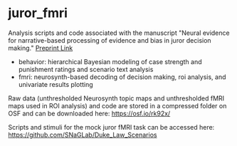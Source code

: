# juror_fmri
Analysis scripts and code associated with the manuscript "Neural evidence for narrative-based processing of evidence and bias in juror decision making." [Preprint Link](https://www.biorxiv.org/content/10.1101/2020.11.11.378935v2)

- behavior: hierarchical Bayesian modeling of case strength and punishment ratings and scenario text analysis
- fmri: neurosynth-based decoding of decision making, roi analysis, and univariate results plotting

Raw data (unthresholded Neurosynth topic maps and unthresholded fMRI maps used in ROI analysis) and code are stored in a compressed folder on OSF and can be downloaded here: https://osf.io/rk92x/

Scripts and stimuli for the mock juror fMRI task can be accessed here: https://github.com/SNaGLab/Duke_Law_Scenarios
